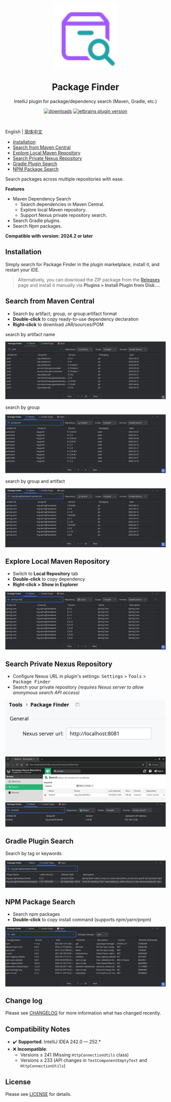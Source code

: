 <div align="center">
    <a href="https://plugins.jetbrains.com/plugin/27946-package-finder">
        <img src="./src/main/resources/META-INF/pluginIcon.svg" width="200" height="200" alt="logo"/>
    </a>
</div>
<h1 align="center">Package Finder</h1>
<p align="center">IntelliJ plugin for package/dependency search (Maven, Gradle, etc.)</p>

<p align="center">
<a href="https://plugins.jetbrains.com/plugin/27946-package-finder"><img src="https://img.shields.io/jetbrains/plugin/d/27946-package-finder.svg?style=flat-square" alt="downloads"></a>
<a href="https://plugins.jetbrains.com/plugin/27946-package-finder"><img src="https://img.shields.io/jetbrains/plugin/v/27946-package-finder.svg?style=flat-square" alt="jetbrains plugin version"></a>
</p>
<br>

English | [简体中文](./README_cn.md)

- [Installation](#Installation)
- [Search from Maven Central](#search-from-maven-central)
- [Explore Local Maven Repository](#explore-local-maven-repository)
- [Search Private Nexus Repository](#search-private-nexus-repository)
- [Gradle Plugin Search](#gradle-plugin-search)
- [NPM Package Search](#npm-package-search)

<!-- Plugin description -->

Search packages across multiple repositories with ease.

**Features**

* Maven Dependency Search
    * Search dependencies in Maven Central.
    * Explore local Maven repository.
    * Support Nexus private repository search.
* Search Gradle plugins.
* Search Npm packages.

<!-- Plugin description end -->

**Compatible with version: 2024.2 or later**

## Installation

Simply search for Package Finder in the plugin marketplace, install it, and restart your IDE.

> Alternatively, you can download the ZIP package
> from the [Releases](https://github.com/drawsta/package-finder/releases) page
> and install it manually via **Plugins > Install Plugin from Disk...**.

## Search from Maven Central

- Search by artifact, group, or group:artifact format
- **Double-click** to copy ready-to-use dependency declaration
- **Right-click** to download JAR/sources/POM

search by artifact name

![search by artifact](screenshots/Screenshot_20250718_143725.png)

search by group

![search by group](screenshots/Screenshot_20250718_144400.png)

search by group and artifact

![search by group and artifact](screenshots/Screenshot_20250718_144454.png)

## Explore Local Maven Repository

- Switch to **Local Repository** tab
- **Double-click** to copy dependency
- **Right-click &gt; Show in Explorer**

![](screenshots/Screenshot_20250718_144540.png)

## Search Private Nexus Repository

- Configure Nexus URL in plugin's settings: <kbd>Settings</kbd> > <kbd>Tools</kbd> > <kbd>Package Finder</kbd>
- Search your private repository *(requires Nexus server to allow anonymous search API access)*

![](screenshots/Screenshot_20250721_153735.png)
![](screenshots/Screenshot_20250718_144819.png)
![](screenshots/Screenshot_20250718_144842.png)

## Gradle Plugin Search

Search by tag or keywords

![](screenshots/Screenshot_20250718_145254.png)

## NPM Package Search

- Search npm packages
- **Double-click** to copy install command (supports npm/yarn/pnpm)

![](screenshots/Screenshot_20250718_145149.png)

## Change log

Please see [CHANGELOG](CHANGELOG.md) for more information what has changed recently.

## Compatibility Notes

- ✔️ **Supported**: IntelliJ IDEA 242.0 — 252.*
- ❌ **Incompatible**:
    - Versions ≤ 241 (Missing `HttpConnectionUtils` class)
    - Versions ≤ 233 (API changes in `TextComponentEmptyText` and `HttpConnectionUtils`)

## License

Please see [LICENSE](LICENSE) for details.
